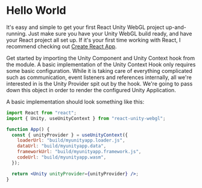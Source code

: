 # Hello World

It's easy and simple to get your first React Unity WebGL project up-and-running. Just make sure you have your Unity WebGL build ready, and have your React project all set up. If it's your first time working with React, I recommend checking out [Create React App](https://reactjs.org/docs/create-a-new-react-app.html).

Get started by importing the Unity Component and Unity Context hook from the module. A basic implementation of the Unity Context Hook only requires some basic configuration. While it is taking care of everything complicated such as communication, event listeners and references internally, all we're interested in is the Unity Provider spit out by the hook. We're going to pass down this object in order to render the configured Unity Application.

A basic implementation should look something like this:

```jsx title="Basic Implementation Example"
import React from "react";
import { Unity, useUnityContext } from "react-unity-webgl";

function App() {
  const { unityProvider } = useUnityContext({
    loaderUrl: "build/myunityapp.loader.js",
    dataUrl: "build/myunityapp.data",
    frameworkUrl: "build/myunityapp.framework.js",
    codeUrl: "build/myunityapp.wasm",
  });

  return <Unity unityProvider={unityProvider} />;
}
```
